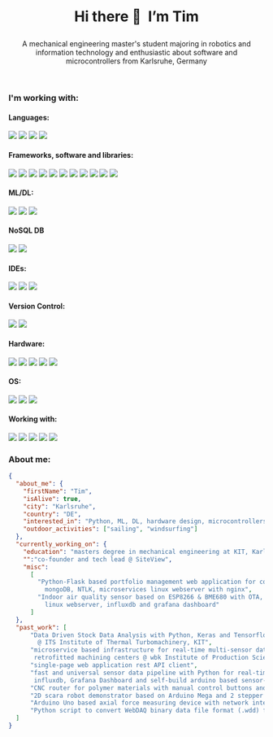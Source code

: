 # <p align="center">Hi there :wave:&nbsp; I’m Tim</p>


<p align="center">A mechanical engineering master's student majoring in robotics and information technology and enthusiastic about software and microcontrollers from Karlsruhe, Germany</p>

&nbsp;

### I'm working with:   
#### Languages:   
![](https://img.shields.io/badge/Python-14354C?style=flat&logo=python&logoColor=white)
![](https://img.shields.io/badge/java-%23ED8B00.svg?style=flat&logo=java&logoColor=white)
![](https://img.shields.io/badge/c++-%2300599C.svg?style=flat&logo=c%2B%2B&ogoColor=white)
![](https://img.shields.io/badge/html5-%23E34F26.svg?style=flat&logo=html5&logoColor=white)

#### Frameworks, software and libraries:   
![](https://img.shields.io/badge/Django-092E20?style=flat&logo=django&logoColor=white)
![](https://img.shields.io/badge/Flask-000000?style=flat&logo=flask&logoColor=white)
![](https://img.shields.io/static/v1?style=flat&message=Jinja&color=B41717&logo=Jinja&logoColor=FFFFFF&label=)
![](https://img.shields.io/badge/Bootstrap-563D7C?style=flat&logo=bootstrap&logoColor=white)
![](https://img.shields.io/badge/conda-342B029.svg?&style=flat&logo=anaconda&logoColor=white)
![](https://img.shields.io/badge/Docker-2CA5E0?style=flat&logo=docker&logoColor=white)
![](https://img.shields.io/badge/Nginx-009639?style=flat&logo=nginx&logoColor=white)
![](https://img.shields.io/badge/Markdown-000000?style=flat&logo=markdown&logoColor=white)
![](https://img.shields.io/static/v1?style=flat&message=Grafana&color=F46800&logo=Grafana&logoColor=FFFFFF&label=)
![](https://img.shields.io/static/v1?style=flat&message=Plotly&color=3F4F75&logo=Plotly&logoColor=FFFFFF&label=)
![](https://img.shields.io/static/v1?style=flat&message=TYPO3&color=222222&logo=TYPO3&logoColor=FF8700&label=)

#### ML/DL:
![](https://img.shields.io/badge/Keras-%23D00000.svg?style=flat&logo=Keras&logoColor=white)
![](https://img.shields.io/badge/TensorFlow-%23FF6F00.svg?style=flat&logo=TensorFlow&logoColor=white)
![](https://img.shields.io/badge/numpy-%23013243.svg?style=flat&logo=numpy&logoColor=white)

#### NoSQL DB
![](https://img.shields.io/badge/MongoDB-%234ea94b.svg?style=flat&logo=mongodb&logoColor=white)
![](https://img.shields.io/static/v1?style=flat&message=InfluxDB&color=22ADF6&logo=InfluxDB&logoColor=FFFFFF&label=)

#### IDEs:   
![](https://img.shields.io/badge/PyCharm-000000.svg?&style=flat&logo=PyCharm&logoColor=white)
![](https://img.shields.io/badge/IntelliJIDEA-000000.svg?style=flat&logo=intellij-idea&logoColor=white)
![](https://img.shields.io/badge/Arduino_IDE-00979D?style=flat&logo=arduino&logoColor=white)

#### Version Control:
![](https://img.shields.io/badge/gitlab-%23181717.svg?style=flat&logo=gitlab&logoColor=white)
![](https://img.shields.io/badge/github-%23121011.svg?style=flat&logo=github&logoColor=white)

#### Hardware:
![](https://img.shields.io/badge/Apple-Macbook_Pro-999999?style=flat&logo=apple&logoColor=white)
![](https://img.shields.io/badge/RASPBERRY%20PI-C51A4A.svg?&style=flat&logo=raspberry%20pi&logoColor=white)
![](https://img.shields.io/badge/-Arduino-00979D?style=flat&logo=Arduino&logoColor=white)
![](https://img.shields.io/static/v1?style=flat&message=Adafruit&color=000000&logo=Adafruit&logoColor=FFFFFF&label=)
![](https://img.shields.io/static/v1?style=flat&message=Espressif&color=E7352C&logo=Espressif&logoColor=FFFFFF&label=)

#### OS:
![](https://img.shields.io/static/v1?style=flat&message=macOS&color=000000&logo=macOS&logoColor=FFFFFF&label=)
![](https://img.shields.io/badge/Debian-A81D33?style=flat&logo=debian&logoColor=white)
![](https://img.shields.io/badge/Linux-FCC624?style=flat&logo=linux&logoColor=black)

#### Working with:   
![](https://img.shields.io/badge/Notion-%23000000.svg?style=flat&logo=notion&logoColor=white)
![](https://img.shields.io/badge/Slack-4A154B?style=flat&logo=slack&logoColor=white)
![](https://img.shields.io/static/v1?style=flat&message=Jitsi&color=97979A&logo=Jitsi&logoColor=FFFFFF&label=)
![](https://img.shields.io/static/v1?style=flat&message=Trello&color=0052CC&logo=Trello&logoColor=FFFFFF&label=)
![](https://img.shields.io/static/v1?style=flat&message=Confluence&color=172B4D&logo=Confluence&logoColor=FFFFFF&label=)


### About me:
```json
{
  "about_me": {
    "firstName": "Tim",
    "isAlive": true,
    "city": "Karlsruhe",
    "country": "DE",
    "interested_in": "Python, ML, DL, hardware design, microcontrollers, data pipelines, microservices, ...",
    "outdoor_activities": ["sailing", "windsurfing"]
  },
  "currently_working_on": {
    "education": "masters degree in mechanical engineering at KIT, Karlsruhe ",
    "":"co-founder and tech lead @ SiteView",
    "misc":
      [
        "Python-Flask based portfolio management web application for co-investing built on   
          mongoDB, NTLK, microservices linux webserver with nginx",
        "Indoor air quality sensor based on ESP8266 & BME680 with OTA, real-time data streaming pipeline,   
          linux webserver, influxdb and grafana dashboard"
      ]
  },
  "past_work": [
      "Data Driven Stock Data Analysis with Python, Keras and Tensorflow   
        @ ITS Institute of Thermal Turbomachinery, KIT",
      "microservice based infrastructure for real-time multi-sensor data acquisition on   
       retrofitted machining centers @ wbk Institute of Production Science, KIT",
      "single-page web application rest API client",
      "fast and universal sensor data pipeline with Python for real-time sensor data acquisition with
       influxdb, Grafana Dashboard and self-build arduino based sensor-to-ethernet interface",
      "CNC router for polymer materials with manual control buttons and raspberry pi based rest API control",
      "2D scara robot demonstrator based on Arduino Mega and 2 stepper motor drivers",
      "Arduino Uno based axial force measuring device with network interface and MS Excel integration",
      "Python script to convert WebDAQ binary data file format (.wdd) files into usable formats",
  ]
}
```
